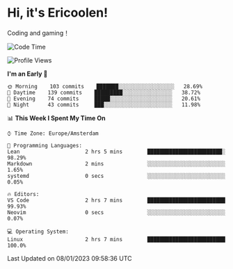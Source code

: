 # Hi, it's Ericoolen!
Coding and gaming！

<!--START_SECTION:waka-->
![Code Time](http://img.shields.io/badge/Code%20Time-595%20hrs%2043%20mins-blue)

![Profile Views](http://img.shields.io/badge/Profile%20Views-0-blue)

**I'm an Early 🐤** 

```text
🌞 Morning    103 commits    ███████░░░░░░░░░░░░░░░░░░   28.69% 
🌆 Daytime    139 commits    █████████░░░░░░░░░░░░░░░░   38.72% 
🌃 Evening    74 commits     █████░░░░░░░░░░░░░░░░░░░░   20.61% 
🌙 Night      43 commits     ███░░░░░░░░░░░░░░░░░░░░░░   11.98%

```


📊 **This Week I Spent My Time On** 

```text
⌚︎ Time Zone: Europe/Amsterdam

💬 Programming Languages: 
Lean                     2 hrs 5 mins        ████████████████████████░   98.29% 
Markdown                 2 mins              ░░░░░░░░░░░░░░░░░░░░░░░░░   1.65% 
systemd                  0 secs              ░░░░░░░░░░░░░░░░░░░░░░░░░   0.05%

🔥 Editors: 
VS Code                  2 hrs 7 mins        █████████████████████████   99.93% 
Neovim                   0 secs              ░░░░░░░░░░░░░░░░░░░░░░░░░   0.07%

💻 Operating System: 
Linux                    2 hrs 7 mins        █████████████████████████   100.0%

```


 Last Updated on 08/01/2023 09:58:36 UTC
<!--END_SECTION:waka-->

